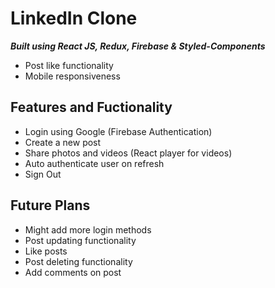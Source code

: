 # LinkedIn Clone

**_Built using React JS, Redux, Firebase & Styled-Components_**

- Post like functionality
- Mobile responsiveness

## Features and Fuctionality

- Login using Google (Firebase Authentication)
- Create a new post
- Share photos and videos (React player for videos)
- Auto authenticate user on refresh
- Sign Out

## Future Plans

- Might add more login methods
- Post updating functionality
- Like posts
- Post deleting functionality
- Add comments on post
